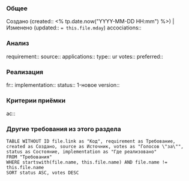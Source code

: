 ### Общее
Создано (created:: <% tp.date.now("YYYY-MM-DD HH:mm") %>) | Изменено (updated:: `= this.file.mday`)
accociations:: 

### Анализ
requirement:: 
source:: 
applications:: 
type:: ur
votes:: 
preferred:: 

### Реализация
fr:: 
implementation:: 
status:: 1-новое
version:: 

### Критерии приёмки
ac:: 

### Другие требования из этого раздела
```dataview
TABLE WITHOUT ID file.link as "Код", requirement as Требование, created as Создано, source as Источник, votes as "Голосов \"за\"", status as Состояние, implementation as "Где реализовано"
FROM "Требования"
WHERE startswith(file.name, this.file.name) AND file.name != this.file.name
SORT status ASC, votes DESC
```